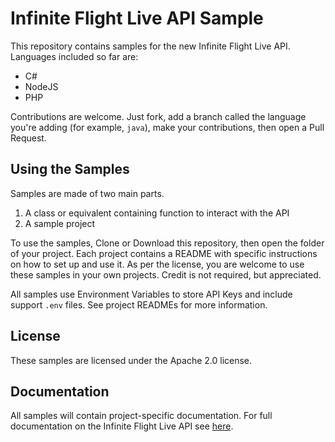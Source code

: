 # Infinite Flight Live API Sample
This repository contains samples for the new Infinite Flight Live API. Languages included so far are:
* C#
* NodeJS
* PHP

Contributions are welcome. Just fork, add a branch called the language you're adding (for example, `java`), make your contributions, then open a Pull Request.

## Using the Samples

Samples are made of two main parts.

1. A class or equivalent containing function to interact with the API
2. A sample project

To use the samples, Clone or Download this repository, then open the folder of your project. Each project contains a README with specific instructions on how to set up and use it. As per the license, you are welcome to use these samples in your own projects. Credit is not required, but appreciated.

All samples use Environment Variables to store API Keys and include support `.env` files. See project READMEs for more information.

## License

These samples are licensed under the Apache 2.0 license.

## Documentation

All samples will contain project-specific documentation. For full documentation on the Infinite Flight Live API see [here](https://infiniteflight.com/guide/developer-reference/live-api/).